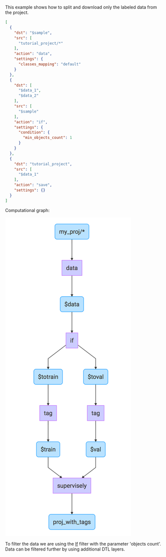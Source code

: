 This example shows how to split and download only the labeled data from the project. 

```json
[
  {
    "dst": "$sample",
    "src": [
      "tutorial_project/*"
    ],
    "action": "data",
    "settings": {
      "classes_mapping": "default"
    }
  },
  {
    "dst": [
      "$data_1",
      "$data_2"
    ],
    "src": [
      "$sample"
    ],
    "action": "if",
    "settings": {
      "condition": {
        "min_objects_count": 1
      }
    }
  },
  {
    "dst": "tutorial_project",
    "src": [
      "$data_1"
    ],
    "action": "save",
    "settings": {}
  }
]
```

Computational graph:

![](../../assets/legacy/all_images/if_001.png)

To filter the data we are using the [If]() filter with the parameter 'objects count'. Data can be filtered further by using additional DTL layers.
